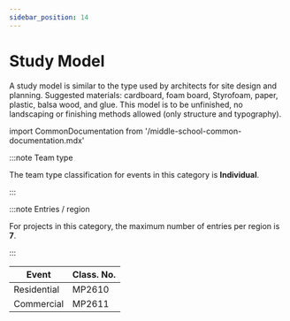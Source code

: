 ```yaml
---
sidebar_position: 14
---
```


# Study Model

A study model is similar to the type used by architects for site design and planning. Suggested materials: cardboard, foam board, Styrofoam, paper, plastic, balsa wood, and glue. This model is to be unfinished, no landscaping or finishing methods allowed (only structure and typography).

import CommonDocumentation from '/middle-school-common-documentation.mdx'

<CommonDocumentation />

:::note Team type

The team type classification for events in this category is **Individual**.

:::

:::note Entries / region

For projects in this category, the maximum number of entries per region is **7**.

:::

| Event       | Class. No. |
| ----------- | ---------- |
| Residential | MP2610     |
| Commercial  | MP2611     |
